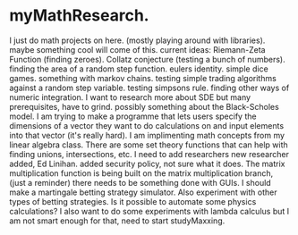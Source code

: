 # myMathResearch.
I just do math projects on here.
(mostly playing around with libraries).
maybe something cool will come of this.
current ideas:
Riemann-Zeta Function (finding zeroes).
Collatz conjecture (testing a bunch of numbers).
finding the area of a random step function.
eulers identity.
simple dice games.
something with markov chains.
testing simple trading algorithms against a random step variable.
testing simpsons rule.
finding other ways of numeric integration.
I want to research more about SDE but many prerequisites, have to grind.
possibly something about the Black-Scholes model.
I am trying to make a programme that lets users specify the dimensions of a vector they want to do calculations on and input elements into that vector (it's really hard).
I am implimenting math concepts from my linear algebra class.
There are some set theory functions that can help with finding unions, intersections, etc.
I need to add researchers
new researcher added, Ed Linihan.
added security policy, not sure what it does.
The matrix multiplication function is being built on the matrix multiplication branch, (just a reminder)
there needs to be something done with GUIs.
I should make a martingale betting strategy simulator.
Also experiment with other types of betting strategies. 
Is it possible to automate some physics calculations? 
I also want to do some experiments with lambda calculus but I am not smart enough for that, need to start studyMaxxing. 
